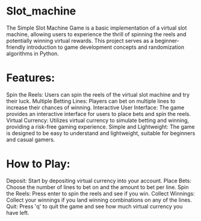 # Slot_machine

The Simple Slot Machine Game is a basic implementation of a virtual slot machine, allowing users to experience the thrill of spinning the reels and potentially winning virtual rewards. This project serves as a beginner-friendly introduction to game development concepts and randomization algorithms in Python.


# Features:

Spin the Reels: Users can spin the reels of the virtual slot machine and try their luck.
Multiple Betting Lines: Players can bet on multiple lines to increase their chances of winning.
Interactive User Interface: The game provides an interactive interface for users to place bets and spin the reels.
Virtual Currency: Utilizes virtual currency to simulate betting and winning, providing a risk-free gaming experience.
Simple and Lightweight: The game is designed to be easy to understand and lightweight, suitable for beginners and casual gamers.


# How to Play:

Deposit: Start by depositing virtual currency into your account.
Place Bets: Choose the number of lines to bet on and the amount to bet per line.
Spin the Reels: Press enter to spin the reels and see if you win.
Collect Winnings: Collect your winnings if you land winning combinations on any of the lines.
Quit: Press 'q' to quit the game and see how much virtual currency you have left.


